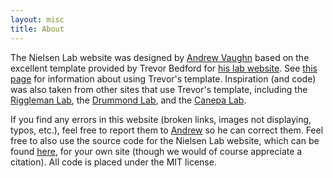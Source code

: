 ```yaml
---
layout: misc
title: About
---
```


The Nielsen Lab website was designed by <a href="/team/andrew-vaughn">Andrew Vaughn</a> based on the excellent template provided by Trevor Bedford for [his lab website](http://bedford.io). See [this page](https://bedford.io/misc/about/) for information about using Trevor's template. Inspiration (and code) was also taken from other sites that use Trevor's template, including the  [Riggleman Lab](http://rrgroup.seas.upenn.edu/), the [Drummond Lab](http://drummondlab.org/), and the [Canepa Lab](https://caneparesearch.org/).

If you find any errors in this website (broken links, images not displaying, typos, etc.), feel free to report them to <a href="/team/andrew-vaughn">Andrew</a> so he can correct them. Feel free to also use the source code for the Nielsen Lab website, which can be found [here](https://github.com/nielsen-lab/nielsen-lab.github.io), for your own site (though we would of course appreciate a citation). All code is placed under the MIT license.